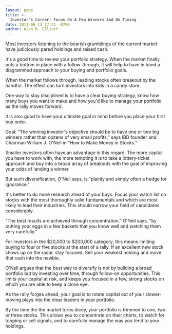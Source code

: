 ```yaml
---
layout: page
title: >-
  Investor's Corner: Focus On A Few Winners And On Timing
date: 2011-06-13 17:21 -0700
author: Alan R. Elliott
---
```





Most investors listening to the bearish grumblings of the current market have judiciously pared holdings and raised cash.

  

It's a good time to review your portfolio strategy. When the market finally puts a bottom in place with a follow-through, it will help to have in hand a diagrammed approach to your buying and portfolio goals.

  

When the market follows through, leading stocks often breakout by the handful. The effect can turn investors into kids in a candy store.

  

One way to stay disciplined is to have a clear buying strategy, know how many buys you want to make and how you'd like to manage your portfolio as the rally moves forward.

  

It is also good to have your ultimate goal in mind before you place your first buy order.

  

Goal: "The winning investor's objective should be to have one or two big winners rather than dozens of very small profits," says IBD founder and Chairman William J. O'Neil in "How to Make Money in Stocks."

  

Smaller investors often have an advantage in this regard. The more capital you have to work with, the more tempting it is to take a lottery-ticket approach and buy into a broad array of breakouts with the goal of improving your odds of landing a winner.

  

But such diversification, O'Neil says, is "plainly and simply often a hedge for ignorance."

  

It's better to do more research ahead of your buys. Focus your watch list on stocks with the most thoroughly solid fundamentals and which are most likely to lead their industries. This should narrow your field of candidates considerably.

  

"The best results are achieved through concentration," O'Neil says, "by putting your eggs in a few baskets that you know well and watching them very carefully."

  

For investors in the \$20,000 to \$200,000 category, this means limiting buying to four or five stocks at the start of a rally. If an excellent new stock shows up on the radar, stay focused: Sell your weakest holding and move that cash into the newbie.

  

O'Neil argues that the best way to diversify is not by building a broad portfolio but by investing over time, through follow-on opportunities. This limits your capital at risk, and keeps you focused in a few, strong stocks on which you are able to keep a close eye.

  

As the rally forges ahead, your goal is to rotate capital out of your slower-moving plays into the clear leaders in your portfolio.

  

By the time the the market turns dicey, your portfolio is trimmed to one, two or three stocks. This allows you to concentrate on their charts, to watch for topping or sell signals, and to carefully manage the way you tend to your holdings.




